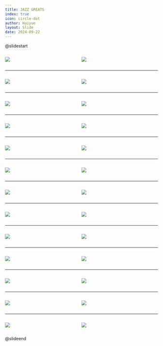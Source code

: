 ```yaml
---
title: JAZZ GREATS
index: true
icon: circle-dot
author: Haiyue
layout: Slide
date: 2024-09-22
---
```

 
@slidestart

<div style="display:flex">
<div style="flex:1">

![](https://raw.githubusercontent.com/yclord/reading/refs/heads/master/english/Level-V/JAZZ%20GREATS/001.webp)
</div>
<div style="flex:1">

![](https://raw.githubusercontent.com/yclord/reading/refs/heads/master/english/Level-V/JAZZ%20GREATS/002.webp)
</div>
</div>

---

<div style="display:flex">
<div style="flex:1">

![](https://raw.githubusercontent.com/yclord/reading/refs/heads/master/english/Level-V/JAZZ%20GREATS/003.webp)
</div>
<div style="flex:1">

![](https://raw.githubusercontent.com/yclord/reading/refs/heads/master/english/Level-V/JAZZ%20GREATS/004.webp)
</div>
</div>

---

<div style="display:flex">
<div style="flex:1">

![](https://raw.githubusercontent.com/yclord/reading/refs/heads/master/english/Level-V/JAZZ%20GREATS/005.webp)
</div>
<div style="flex:1">

![](https://raw.githubusercontent.com/yclord/reading/refs/heads/master/english/Level-V/JAZZ%20GREATS/006.webp)
</div>
</div>

---

<div style="display:flex">
<div style="flex:1">

![](https://raw.githubusercontent.com/yclord/reading/refs/heads/master/english/Level-V/JAZZ%20GREATS/007.webp)
</div>
<div style="flex:1">

![](https://raw.githubusercontent.com/yclord/reading/refs/heads/master/english/Level-V/JAZZ%20GREATS/008.webp)
</div>
</div>

---

<div style="display:flex">
<div style="flex:1">

![](https://raw.githubusercontent.com/yclord/reading/refs/heads/master/english/Level-V/JAZZ%20GREATS/009.webp)
</div>
<div style="flex:1">

![](https://raw.githubusercontent.com/yclord/reading/refs/heads/master/english/Level-V/JAZZ%20GREATS/010.webp)
</div>
</div>

---

<div style="display:flex">
<div style="flex:1">

![](https://raw.githubusercontent.com/yclord/reading/refs/heads/master/english/Level-V/JAZZ%20GREATS/011.webp)
</div>
<div style="flex:1">

![](https://raw.githubusercontent.com/yclord/reading/refs/heads/master/english/Level-V/JAZZ%20GREATS/012.webp)
</div>
</div>

---

<div style="display:flex">
<div style="flex:1">

![](https://raw.githubusercontent.com/yclord/reading/refs/heads/master/english/Level-V/JAZZ%20GREATS/013.webp)
</div>
<div style="flex:1">

![](https://raw.githubusercontent.com/yclord/reading/refs/heads/master/english/Level-V/JAZZ%20GREATS/014.webp)
</div>
</div>

---

<div style="display:flex">
<div style="flex:1">

![](https://raw.githubusercontent.com/yclord/reading/refs/heads/master/english/Level-V/JAZZ%20GREATS/015.webp)
</div>
<div style="flex:1">

![](https://raw.githubusercontent.com/yclord/reading/refs/heads/master/english/Level-V/JAZZ%20GREATS/016.webp)
</div>
</div>

---

<div style="display:flex">
<div style="flex:1">

![](https://raw.githubusercontent.com/yclord/reading/refs/heads/master/english/Level-V/JAZZ%20GREATS/017.webp)
</div>
<div style="flex:1">

![](https://raw.githubusercontent.com/yclord/reading/refs/heads/master/english/Level-V/JAZZ%20GREATS/018.webp)
</div>
</div>

---

<div style="display:flex">
<div style="flex:1">

![](https://raw.githubusercontent.com/yclord/reading/refs/heads/master/english/Level-V/JAZZ%20GREATS/019.webp)
</div>
<div style="flex:1">

![](https://raw.githubusercontent.com/yclord/reading/refs/heads/master/english/Level-V/JAZZ%20GREATS/020.webp)
</div>
</div>

---

<div style="display:flex">
<div style="flex:1">

![](https://raw.githubusercontent.com/yclord/reading/refs/heads/master/english/Level-V/JAZZ%20GREATS/021.webp)
</div>
<div style="flex:1">

![](https://raw.githubusercontent.com/yclord/reading/refs/heads/master/english/Level-V/JAZZ%20GREATS/022.webp)
</div>
</div>

---

<div style="display:flex">
<div style="flex:1">

![](https://raw.githubusercontent.com/yclord/reading/refs/heads/master/english/Level-V/JAZZ%20GREATS/023.webp)
</div>
<div style="flex:1">

![](https://raw.githubusercontent.com/yclord/reading/refs/heads/master/english/Level-V/JAZZ%20GREATS/024.webp)
</div>
</div>

---

<div style="display:flex">
<div style="flex:1">

![](https://raw.githubusercontent.com/yclord/reading/refs/heads/master/english/Level-V/JAZZ%20GREATS/025.webp)
</div>
<div style="flex:1">

![](https://raw.githubusercontent.com/yclord/reading/refs/heads/master/english/Level-V/JAZZ%20GREATS/026.webp)
</div>
</div>

@slideend